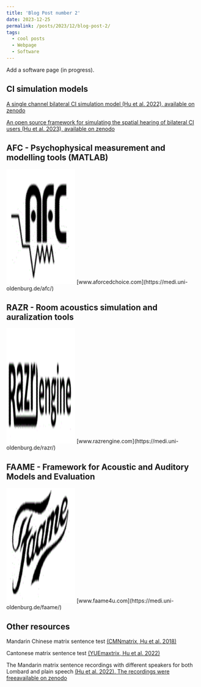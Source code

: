 ```yaml
---
title: 'Blog Post number 2'
date: 2023-12-25
permalink: /posts/2023/12/blog-post-2/
tags:
  - cool posts
  - Webpage
  - Software
---
```


Add a software page (in progress). 


## CI simulation models
[A single channel bilateral CI simulation model (Hu et al. 2022), available on zenodo](https://zenodo.org/records/5571858)

[An open source framework for simulating the spatial hearing of bilateral CI users (Hu et al. 2023), available on zenodo](https://zenodo.org/records/7471961) 



## AFC - Psychophysical measurement and modelling tools (MATLAB) 

<img src="/images/software/afc.gif" width="180" height="300"> 
[www.aforcedchoice.com](https://medi.uni-oldenburg.de/afc/)


## RAZR - Room acoustics simulation and auralization tools

<img src="/images/software/razr.gif" width="180" height="300"> 
[www.razrengine.com](https://medi.uni-oldenburg.de/razr/)

## FAAME - Framework for Acoustic and Auditory Models and Evaluation
<img src="/images/software/faame.gif" width="180" height="300"> 
[www.faame4u.com](https://medi.uni-oldenburg.de/faame/)



## Other resources
Mandarin Chinese matrix sentence test [(CMNmatrix, Hu et al. 2018)](https://doi.org/10.1080/14992027.2018.1483083)

Cantonese matrix sentence test [(YUEmaxtrix, Hu et al. 2022)](https://doi.org/10.1080/14992027.2022.2142683) 

The Mandarin matrix sentence recordings with different speakers for both Lombard and plain speech [(Hu et al. 2022). The recordings were freeavailable on zenodo](https://zenodo.org/records/7063030)

